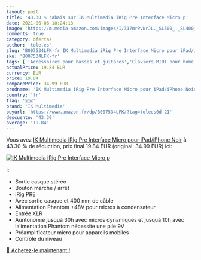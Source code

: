 ```yaml
---
layout: post
title: '43.30 % rabais sur IK Multimedia iRig Pre Interface Micro p'
date: 2021-06-06 18:24:13
image: 'https://m.media-amazon.com/images/I/317mrPvNrJL._SL500_._SL400_.jpg'
comments: true
category: ofertas
author: 'tole.es'
slug: 'B007534LFK-fr IK Multimedia iRig Pre Interface Micro pour iPad/iPhone Noir'
sku: 'B007534LFK-fr'
tags: [ 'Accessoires pour basses et guitares','Claviers MIDI pour home studio','Guitares, basses et équipements','High-Tech','Home studio et MAO','Instruments de musique','Instruments de musique et Sono','Interfaces MIDI pour home studio','Interfaces audio pour home studio','ik multimedia', ]
actualPrice: 19.84 EUR
currency: EUR
price: 19.84
comparePrice: 34.99 EUR
prodname: 'IK Multimedia iRig Pre Interface Micro pour iPad/iPhone Noir'
country: 'fr'
flag: '🇫🇷'
brand: 'IK Multimedia'
buyurl: 'https://www.amazon.fr/dp/B007534LFK/?tag=tolees0d-21'
descuento: '43.30'
average: '19.84'
---
```


Vous avez [IK Multimedia iRig Pre Interface Micro pour iPad/iPhone Noir](https://www.amazon.fr/dp/B007534LFK/?tag=tolees0d-21)  à  43.30 % de réduction, prix final  19.84 EUR (original: 34.99 EUR) ici:

[![IK Multimedia iRig Pre Interface Micro p](https://m.media-amazon.com/images/I/317mrPvNrJL._SL500_._SL400_.jpg)](https://www.amazon.fr/dp/B007534LFK/?tag=tolees0d-21)

ℹ️:

- Sortie casque stéréo
- Bouton marche / arrêt
- iRig PRE
- Avec sortie casque et 400 mm de câble
- Alimentation Phantom +48V pour micros à condensateur
- Entrée XLR
- Auntonomie jusquà 30h avec micros dynamiques et jusquà 10h avec lalimentation Phantom nécessite une pile 9V
- Préamplificateur micro pour appareils mobiles
- Contrôle du niveau

[🛒 Achetez-le maintenant!!](https://www.amazon.fr/dp/B007534LFK/?tag=tolees0d-21)
